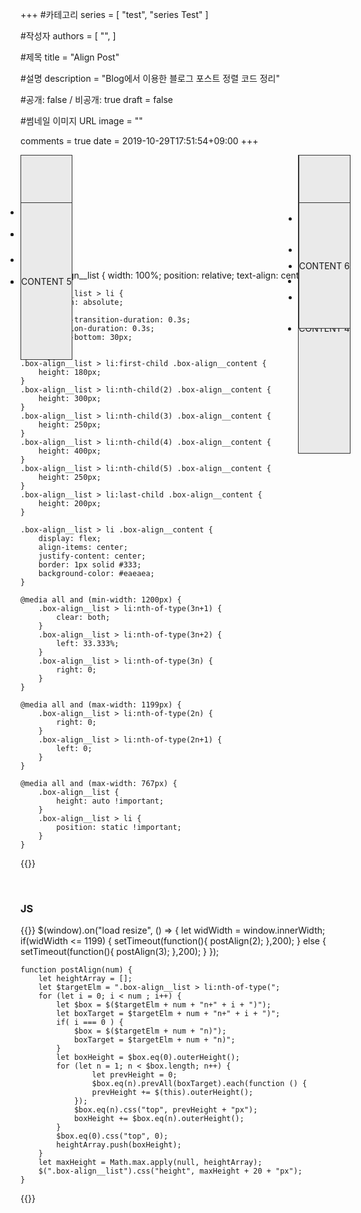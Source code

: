 +++
#카테고리
series = [
    "test",
    "series Test"
]

#작성자
authors = [
    "",
]

#제목
title = "Align Post"

#설명
description = "Blog에서 이용한 블로그 포스트 정렬 코드 정리"

#공개: false / 비공개: true
draft = false

#썸네일 이미지 URL
image = ""

comments = true
date = 2019-10-29T17:51:54+09:00
+++

<!-- 게시글 내용 -->
<style>
    .box-align__list {
        width: 100%;
        position: relative;
        text-align: center;
    }

    .box-align__list > li {
        position: absolute;
        top: 0;
        -webkit-transition-duration: 0.3s;
        transition-duration: 0.3s;
        padding-bottom: 30px;
    }

    .box-align__list > li:first-child .box-align__content {
        height: 180px;
    }
    .box-align__list > li:nth-child(2) .box-align__content {
        height: 300px;
    }
    .box-align__list > li:nth-child(3) .box-align__content {
        height: 250px;
    }
    .box-align__list > li:nth-child(4) .box-align__content {
        height: 400px;
    }
    .box-align__list > li:nth-child(5) .box-align__content {
        height: 250px;
    }
    .box-align__list > li:last-child .box-align__content {
        height: 200px;
    }

    .box-align__list > li .box-align__content {
        display: flex;
        align-items: center;
        justify-content: center;
        border: 1px solid #333;
        background-color: #eaeaea;
    }

    @media all and (min-width: 1200px) {
        .box-align__list > li:nth-of-type(3n+1) {
            clear: both;
        }
        .box-align__list > li:nth-of-type(3n+2) {
            left: 33.333%;
        }
        .box-align__list > li:nth-of-type(3n) {
            right: 0;
        }
    }

    @media all and (max-width: 1199px) {
        .box-align__list > li:nth-of-type(2n) {
            right: 0;
        }
        .box-align__list > li:nth-of-type(2n+1) {
            left: 0;
        }
    }

    @media all and (max-width: 767px) {
        .box-align__list {
            height: auto !important;
        }
        .box-align__list > li {
            position: static !important;
        }
    }
</style>

<article class="box-align">
        <ul class="box-align__list row">
            <li class="col-lg-4 col-sm-6"> 
                <div class="box-align__content">CONTENT 1</div>
            </li>
            <li class="col-lg-4 col-sm-6">
                <div class="box-align__content">CONTENT 2</div>
            </li>
            <li class="col-lg-4 col-sm-6">
                <div class="box-align__content">CONTENT 3</div>
            </li>
            <li class="col-lg-4 col-sm-6"> 
                <div class="box-align__content">CONTENT 4</div>
            </li>
            <li class="col-lg-4 col-sm-6">
                <div class="box-align__content">CONTENT 5</div>
            </li>
            <li class="col-lg-4 col-sm-6">
                <div class="box-align__content">CONTENT 6</div>
            </li>
        </ul>
</article>

### HTML
{{<highlight html>}}
    <article class="box-align container">
        <ul class="box-align__list row">
            <li class="col-lg-4 col-sm-6"> 
                <div class="box-align__content"> CONTENT 1 </div>
            </li>
            <li class="col-lg-4 col-sm-6">
                <div class="box-align__content"> CONTENT 2 </div>
            </li>
            <li class="col-lg-4 col-sm-6">
                <div class="box-align__content"> CONTENT 3 </div>
            </li>
            <li class="col-lg-4 col-sm-6"> 
                <div class="box-align__content"> CONTENT 4 </div>
            </li>
            <li class="col-lg-4 col-sm-6">
                <div class="box-align__content"> CONTENT 5 </div>
            </li>
            <li class="col-lg-4 col-sm-6">
                <div class="box-align__content"> CONTENT 6 </div>
            </li>
        </ul>
    </article>
{{</highlight>}}

<br/>

### CSS
{{<highlight css>}}
    .box-align__list {
        width: 100%;
        position: relative;
        text-align: center;
    }

    .box-align__list > li {
        position: absolute;
        top: 0;
        -webkit-transition-duration: 0.3s;
        transition-duration: 0.3s;
        padding-bottom: 30px;
    }

    .box-align__list > li:first-child .box-align__content {
        height: 180px;
    }
    .box-align__list > li:nth-child(2) .box-align__content {
        height: 300px;
    }
    .box-align__list > li:nth-child(3) .box-align__content {
        height: 250px;
    }
    .box-align__list > li:nth-child(4) .box-align__content {
        height: 400px;
    }
    .box-align__list > li:nth-child(5) .box-align__content {
        height: 250px;
    }
    .box-align__list > li:last-child .box-align__content {
        height: 200px;
    }

    .box-align__list > li .box-align__content {
        display: flex;
        align-items: center;
        justify-content: center;
        border: 1px solid #333;
        background-color: #eaeaea;
    }

    @media all and (min-width: 1200px) {
        .box-align__list > li:nth-of-type(3n+1) {
            clear: both;
        }
        .box-align__list > li:nth-of-type(3n+2) {
            left: 33.333%;
        }
        .box-align__list > li:nth-of-type(3n) {
            right: 0;
        }
    }

    @media all and (max-width: 1199px) {
        .box-align__list > li:nth-of-type(2n) {
            right: 0;
        }
        .box-align__list > li:nth-of-type(2n+1) {
            left: 0;
        }
    }

    @media all and (max-width: 767px) {
        .box-align__list {
            height: auto !important;
        }
        .box-align__list > li {
            position: static !important;
        }
    }
{{</highlight>}}

<br/>

### JS
{{<highlight javascript>}}
    $(window).on("load resize", () => {
        let widWidth = window.innerWidth;
        if(widWidth <= 1199) {
            setTimeout(function(){
                postAlign(2);
            },200);
        }
        else {
            setTimeout(function(){
                postAlign(3);
            },200);
        }
    });

    function postAlign(num) {
        let heightArray = [];
        let $targetElm = ".box-align__list > li:nth-of-type(";
        for (let i = 0; i < num ; i++) {
            let $box = $($targetElm + num + "n+" + i + ")");
            let boxTarget = $targetElm + num + "n+" + i + ")";
            if( i === 0 ) {
                $box = $($targetElm + num + "n)");
                boxTarget = $targetElm + num + "n)";
            }
            let boxHeight = $box.eq(0).outerHeight();
            for (let n = 1; n < $box.length; n++) {
                    let prevHeight = 0;
                    $box.eq(n).prevAll(boxTarget).each(function () {
                    prevHeight += $(this).outerHeight();
                });
                $box.eq(n).css("top", prevHeight + "px");
                boxHeight += $box.eq(n).outerHeight();
            }
            $box.eq(0).css("top", 0);
            heightArray.push(boxHeight);
        }
        let maxHeight = Math.max.apply(null, heightArray);
        $(".box-align__list").css("height", maxHeight + 20 + "px");
    }
{{</highlight>}}